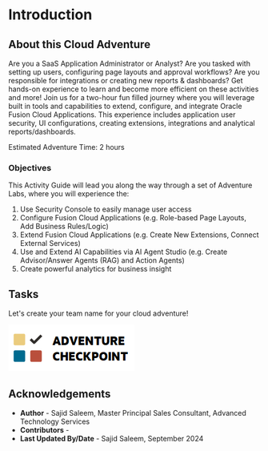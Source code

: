 # Introduction

## About this Cloud Adventure

Are you a SaaS Application Administrator or Analyst? Are you tasked with setting up users, configuring page layouts and approval workflows? Are you responsible for integrations or creating new reports & dashboards? Get hands-on experience to learn and become more efficient on these activities and more! Join us for a two-hour fun filled journey where you will leverage built in tools and capabilities to extend, configure, and integrate Oracle Fusion Cloud Applications. This experience includes application user security, UI configurations, creating extensions, integrations and analytical reports/dashboards.

Estimated Adventure Time: 2 hours

### **Objectives**

This Activity Guide will lead you along the way through a set of Adventure Labs, where you will experience the:
1.	Use Security Console to easily manage user access
2.	Configure Fusion Cloud Applications (e.g. Role-based Page Layouts, Add Business Rules/Logic)
3.  Extend Fusion Cloud Applications (e.g. Create New Extensions, Connect External Services)
4.  Use and Extend AI Capabilities via AI Agent Studio (e.g. Create Advisor/Answer Agents (RAG) and Action Agents)
5.  Create powerful analytics for business insight

## Tasks

Let's create your team name for your cloud adventure!

[![Cloud Adventure](../00-introduction/images/adventure-checkpoint.png)](https://apex.oracle.com/pls/apex/f?p=159406:LOGIN_TEAM:::::CC:CIOADVENTURE)
    
## Acknowledgements
* **Author** - Sajid Saleem, Master Principal Sales Consultant, Advanced Technology Services
* **Contributors** -  
* **Last Updated By/Date** - Sajid Saleem, September 2024


